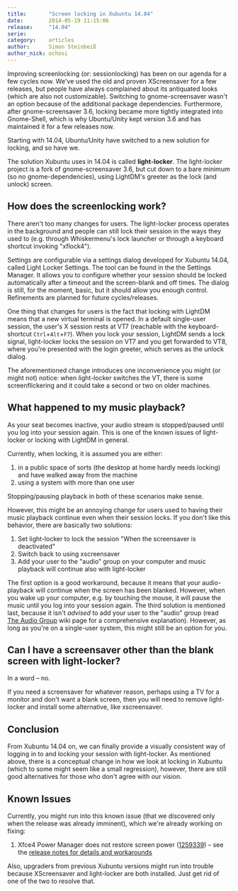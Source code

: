 ```yaml
---
title:       "Screen locking in Xubuntu 14.04"
date:        2014-05-19 11:15:06
release:     "14.04"
serie:       
category:    articles
author:      Simon Steinbeiß
author_nick: ochosi
---
```


Improving screenlocking (or: sessionlocking) has been on our agenda for a few cycles now. We've used the old and proven XScreensaver for a few releases, but people have always complained about its antiquated looks (which are also not customizable). Switching to gnome-screensaver wasn't an option because of the additional package dependencies. Furthermore, after gnome-screensaver 3.6, locking became more tightly integrated into Gnome-Shell, which is why Ubuntu/Unity kept version 3.6 and has maintained it for a few releases now.

Starting with 14.04, Ubuntu/Unity have switched to a new solution for locking, and so have we.

<!-- [gallery columns="2" size="medium" link="file" ids="2501,2500"] -->

The solution Xubuntu uses in 14.04 is called **light-locker**. The light-locker project is a fork of gnome-screensaver 3.6, but cut down to a bare minimum (so no gnome-dependencies), using LightDM's greeter as the lock (and unlock) screen.

How does the screenlocking work?
--------------------------------

There aren't too many changes for users. The light-locker process operates in the background and people can still lock their session in the ways they used to (e.g. through Whiskermenu's lock launcher or through a keyboard shortcut invoking "xflock4").

Settings are configurable via a settings dialog developed for Xubuntu 14.04, called Light Locker Settings. The tool can be found in the the Settings Manager. It allows you to configure whether your session should be locked automatically after a timeout and the screen-blank and off times. The dialog is still, for the moment, basic, but it should allow you enough control. Refinements are planned for future cycles/releases.

One thing that changes for users is the fact that locking with LightDM means that a new virtual terminal is opened. In a default single-user session, the user's X session rests at VT7 (reachable with the keyboard-shortcut `Ctrl`+`Alt`+`F7`). When you lock your session, LightDM sends a lock signal, light-locker locks the session on VT7 and you get forwarded to VT8, where you're presented with the login greeter, which serves as the unlock dialog.

The aforementioned change introduces one inconvenience you might (or might not) notice: when light-locker switches the VT, there is some screenflickering and it could take a second or two on older machines.

What happened to my music playback?
-----------------------------------

As your seat becomes inactive, your audio stream is stopped/paused until you log into your session again. This is one of the known issues of light-locker or locking with LightDM in general.

Currently, when locking, it is assumed you are either:

1. in a public space of sorts (the desktop at home hardly needs locking) and have walked away from the machine
2. using a system with more than one user

Stopping/pausing playback in both of these scenarios make sense.

However, this might be an annoying change for users used to having their music playback continue even when their session locks. If you don't like this behavior, there are basically two solutions:

1. Set light-locker to lock the session "When the screensaver is deactivated"
2. Switch back to using xscreensaver
3. Add your user to the "audio" group on your computer and music playback will continue also with light-locker

The first option is a good workaround, because it means that your audio-playback will continue when the screen has been blanked. However, when you wake up your computer, e.g. by touching the mouse, it will pause the music until you log into your session again. The third solution is mentioned last, because it isn't *advised* to add your user to the "audio" group (read [The Audio Group](https://wiki.ubuntu.com/Audio/TheAudioGroup?highlight=%28audio%29) wiki page for a comprehensive explanation). However, as long as you're on a single-user system, this might still be an option for you.

Can I have a screensaver other than the blank screen with light-locker?
-----------------------------------------------------------------------

In a word – no.

If you need a screensaver for whatever reason, perhaps using a TV for a monitor and don't want a blank screen, then you will need to remove light-locker and install some alternative, like xscreensaver.

Conclusion
----------

From Xubuntu 14.04 on, we can finally provide a visually consistent way of logging in to and locking your session with light-locker. As mentioned above, there is a conceptual change in how we look at locking in Xubuntu (which to some might seem like a small regression), however, there are still good alternatives for those who don't agree with our vision.

Known Issues
------------

Currently, you might run into this known issue (that we discovered only when the release was already imminent), which we're already working on fixing:

1. Xfce4 Power Manager does not restore screen power ([1259339](https://bugs.launchpad.net/ubuntu/+source/xfce4-power-manager/+bug/1259339)) – see the [release notes for details and workarounds](https://wiki.ubuntu.com/TrustyTahr/ReleaseNotes/Xubuntu)

Also, upgraders from previous Xubuntu versions might run into trouble because XScreensaver and light-locker are both installed. Just get rid of one of the two to resolve that.
